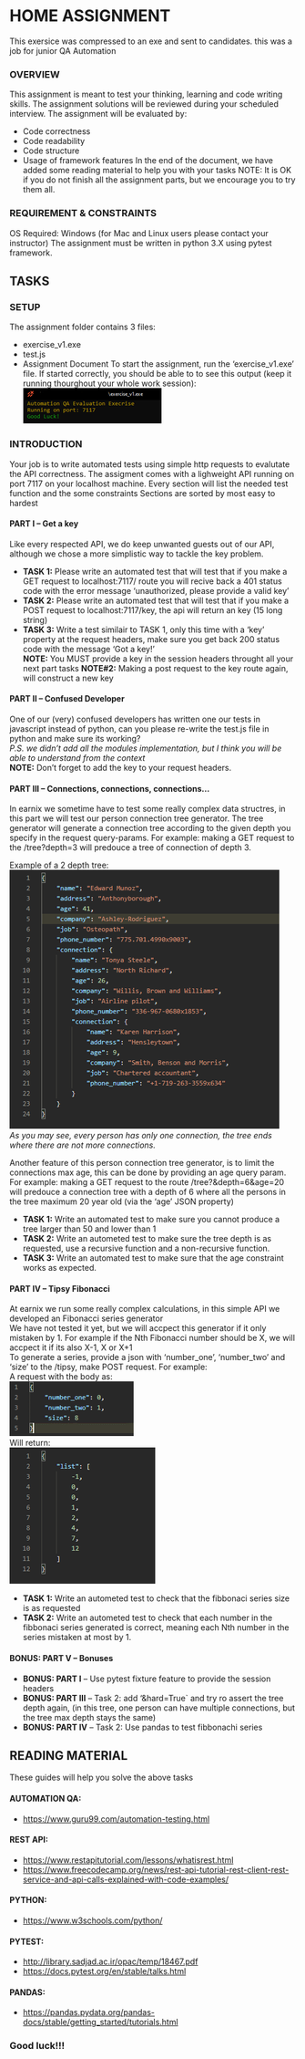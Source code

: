 # HOME ASSIGNMENT
This exersice was compressed to an exe and sent to candidates. this was a job for junior QA Automation
### OVERVIEW
This assignment is meant to test your thinking, learning and code writing skills.
The assignment solutions will be reviewed during your scheduled interview.
The assignment will be evaluated by: 
* Code correctness
* Code readability
* Code structure
* Usage of framework features
In the end of the document, we have added some reading material to help you with your tasks
NOTE: It is OK if you do not finish all the assignment parts, but we encourage you to try them all.

### REQUIREMENT & CONSTRAINTS
OS Required: Windows (for Mac and Linux users please contact your instructor)
The assignment must be written in python 3.X using pytest framework.
## TASKS
### SETUP
The assignment folder contains 3 files:
* exercise_v1.exe
* test.js
* Assignment Document
To start the assignment, run the ‘exercise_v1.exe’ file.
If started correctly, you should be able to to see this output (keep it running thourghout your whole work session):  
![Start](docs/Overview.png)

### INTRODUCTION
Your job is to write automated tests using simple http requests to evalutate the API correctness.
The assigment comes with a lighweight API running on port 7117 on your localhost machine.
Every section will list the needed test function and the some constraints
Sections are sorted by most easy to hardest
#### PART I – Get a key
Like every respected API, we do keep unwanted guests out of our API, although we chose a more simplistic way to tackle the key problem.  
* **TASK 1:** Please write an automated test that will test that if you make a GET request to localhost:7117/ route you will recive back a 401 status code with the error message ‘unauthorized, please provide a valid key’  
* **TASK 2:** Please write an automated test that will test that if you make a POST request to localhost:7117/key, the api will return an key (15 long string)  
* **TASK 3:** Write a test similair to TASK 1, only this time with a ‘key’ property at the request headers, make sure you get back 200 status code with the message ‘Got a key!’  
**NOTE:** You MUST provide a key in the session headers throught all your next part tasks
**NOTE#2:** Making a post request to the key route again, will construct a new key

#### PART II – Confused Developer
One of our (very) confused developers has written one our tests in javascript instead of python, can you please re-write the test.js file in python and make sure its working?  
_P.S. we didn’t add all the modules implementation, but I think you will be able to understand from the context_  
**NOTE:** Don’t forget to add the key to your request headers.
	
#### PART III – Connections, connections, connections…
In earnix we sometime have to test some really complex data structres, in this part we will test our person connection tree generator.
The tree generator will generate a connection tree according to the given depth you specify in the  request query-params. For example: making a GET request to the /tree?depth=3 will predouce a tree of connection of depth 3.

Example of a 2 depth tree:  
 ![Tree](docs/TreeExample.png)  
_As you may see, every person has only one connection, the tree ends where there are not more connections._

Another feature of this person connection tree generator, is to limit the connections max age, this can be done by providing an age query param. For example: making a GET request to the route /tree?&depth=6&age=20 will predouce a connection tree with a depth of 6 where all the persons in the tree maximum 20 year old (via the ‘age’ JSON property)
* **TASK 1:** Write an automated test to make sure you cannot produce a tree larger than 50 and lower than 1
* **TASK 2:** Write an autometed test to make sure the tree depth is as requested, use a recursive function and a non-recursive function.
* **TASK 3:** Write an automated test to make sure that the age constraint works as expected.

#### PART IV – Tipsy Fibonacci
At earnix we run some really complex calculations, in this simple API we developed an Fibonacci series generator  
We have not tested it yet, but we will accpect this generator if it only mistaken by 1. For example if the Nth Fibonacci number should be X, we will accpect it if its also X-1, X or X+1  
To generate a series, provide a json with ‘number_one’, ‘number_two’ and ‘size’ to the /tipsy, make POST request. For example:  
A request with the body as:  
![FiibReq](docs/FibbRequest.png)  
Will return:  
![FiibRes](docs/FibbResponse.png) 
* **TASK 1:** Write an autometed test to check that the fibbonaci series size is as requested
* **TASK 2:** Write an autometed test to check that each number in the fibbonaci series generated is correct, meaning each Nth number in the series mistaken at most by 1.

#### BONUS: PART V – Bonuses
* **BONUS: PART I** – Use pytest fixture feature to provide the session headers
* **BONUS: PART III** – Task 2: add ‘&hard=True`  and try ro assert the tree depth again, (in this tree, one person can have multiple connections, but the tree max depth stays the same)
* **BONUS: PART IV** – Task 2:  Use pandas to test fibbonachi series

## READING MATERIAL
These guides will help you solve the above tasks  
#### AUTOMATION QA:
* https://www.guru99.com/automation-testing.html
#### REST API:
* https://www.restapitutorial.com/lessons/whatisrest.html
* https://www.freecodecamp.org/news/rest-api-tutorial-rest-client-rest-service-and-api-calls-explained-with-code-examples/
#### PYTHON:
* https://www.w3schools.com/python/
#### PYTEST:
* http://library.sadjad.ac.ir/opac/temp/18467.pdf
* https://docs.pytest.org/en/stable/talks.html
#### PANDAS:
* https://pandas.pydata.org/pandas-docs/stable/getting_started/tutorials.html

### Good luck!!!
